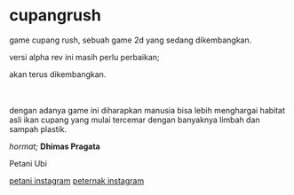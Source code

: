 # cupangrush
<p>game cupang rush, sebuah game 2d yang sedang dikembangkan.</p>
<p>versi alpha rev ini masih perlu perbaikan;</p>
<p>akan terus dikembangkan.</p>
<br></br>
dengan adanya game ini diharapkan manusia bisa lebih menghargai habitat asli ikan cupang yang mulai tercemar dengan banyaknya limbah dan sampah plastik.

<i>hormat;</i>
<b>Dhimas Pragata</b>
<p>Petani Ubi</p>

<a href="www.instagram.com/pragatadhimas">petani instagram</a>
<a href="www.instagram.com/rikurifuki">peternak instagram</a>
